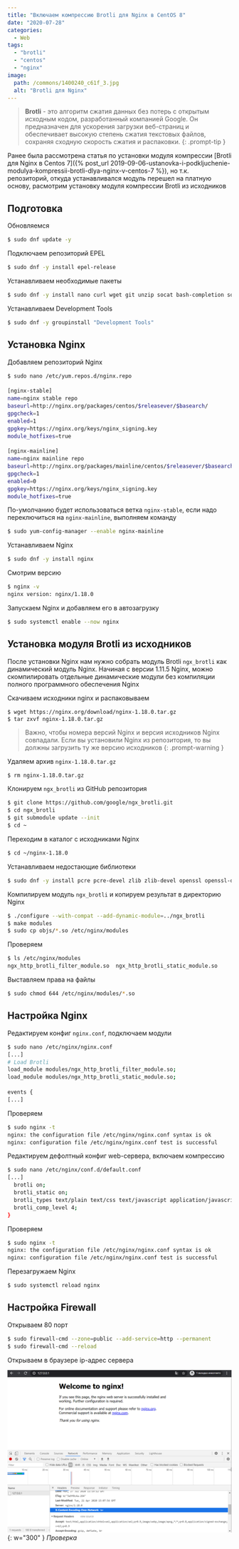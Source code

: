 ```yaml
---
title: "Включаем компрессию Brotli для Nginx в CentOS 8"
date: "2020-07-28"
categories: 
  - Web
tags: 
  - "brotli"
  - "centos"
  - "nginx"
image:
  path: /commons/1400240_c61f_3.jpg
  alt: "Brotli для Nginx"
---
```


> **Brotli** - это алгоритм сжатия данных без потерь с открытым исходным кодом, разработанный компанией Google. Он предназначен для ускорения загрузки веб-страниц и обеспечивает высокую степень сжатия текстовых файлов, сохраняя сходную скорость сжатия и распаковки.
{: .prompt-tip }

Ранее была рассмотрена статья по установки модуля компрессии [Brotli для Nginx в Centos 7]({% post_url 2019-09-06-ustanovka-i-podkljuchenie-modulya-kompressii-brotli-dlya-nginx-v-centos-7 %}), но т.к. репозиторий, откуда устанавливался модуль перешел на платную основу, расмотрим установку модуля компрессии Brotli из исходников

## Подготовка

Обновляемся

```sh
$ sudo dnf update -y
```

Подключаем репозиторий EPEL

```sh
$ sudo dnf -y install epel-release
```

Устанавливаем необходимые пакеты

```sh
$ sudo dnf -y install nano curl wget git unzip socat bash-completion socat yum-utils
```

Устанавливаем Development Tools

```sh
$ sudo dnf -y groupinstall "Development Tools"
```

## Установка Nginx

Добавляем репозиторий Nginx

```sh
$ sudo nano /etc/yum.repos.d/nginx.repo

[nginx-stable]
name=nginx stable repo
baseurl=http://nginx.org/packages/centos/$releasever/$basearch/
gpgcheck=1
enabled=1
gpgkey=https://nginx.org/keys/nginx_signing.key
module_hotfixes=true

[nginx-mainline]
name=nginx mainline repo
baseurl=http://nginx.org/packages/mainline/centos/$releasever/$basearch/
gpgcheck=1
enabled=0
gpgkey=https://nginx.org/keys/nginx_signing.key
module_hotfixes=true
```

По-умолчанию будет использоваться ветка `nginx-stable`, если надо переключиться на `nginx-mainline`, выполняем команду

```sh
$ sudo yum-config-manager --enable nginx-mainline
```

Устанавливаем Nginx

```sh
$ sudo dnf -y install nginx
```

Смотрим версию

```sh
$ nginx -v
nginx version: nginx/1.18.0
```

Запускаем Nginx и добавляем его в автозагрузку

```sh
$ sudo systemctl enable --now nginx
```

## Установка модуля Brotli из исходников

После установки Nginx нам нужно собрать модуль Brotli `ngx_brotli` как динамический модуль Nginx. Начиная с версии 1.11.5 Nginx, можно скомпилировать отдельные динамические модули без компиляции полного программного обеспечения Nginx

Скачиваем исходники nginx и распаковываем

```
$ wget https://nginx.org/download/nginx-1.18.0.tar.gz
$ tar zxvf nginx-1.18.0.tar.gz
```

> Важно, чтобы номера версий Nginx и версия исходников Nginx совпадали. Если вы установили Nginx из репозитория, то вы должны загрузить ту же версию исходников
{: .prompt-warning }

Удаляем архив `nginx-1.18.0.tar.gz`

```sh
$ rm nginx-1.18.0.tar.gz
```

Клонируем `ngx_brotli` из GitHub репозитория

```sh
$ git clone https://github.com/google/ngx_brotli.git
$ cd ngx_brotli
$ git submodule update --init 
$ cd ~
```

Переходим в каталог с исходниками Nginx

```sh
$ cd ~/nginx-1.18.0
```

Устанавливаем недостающие библиотеки

```sh
$ sudo dnf -y install pcre pcre-devel zlib zlib-devel openssl openssl-devel
```

Компилируем модуль `ngx_brotli` и копируем результат в директорию Nginx

```sh
$ ./configure --with-compat --add-dynamic-module=../ngx_brotli
$ make modules
$ sudo cp objs/*.so /etc/nginx/modules
```

Проверяем

```sh
$ ls /etc/nginx/modules
ngx_http_brotli_filter_module.so  ngx_http_brotli_static_module.so
```

Выставляем права на файлы

```sh
$ sudo chmod 644 /etc/nginx/modules/*.so
```

## Настройка Nginx

Редактируем конфиг `nginx.conf`, подключаем модули

```sh
$ sudo nano /etc/nginx/nginx.conf
[...]
# Load Brotli
load_module modules/ngx_http_brotli_filter_module.so;
load_module modules/ngx_http_brotli_static_module.so;

events {
[...]
```

Проверяем

```sh
$ sudo nginx -t
nginx: the configuration file /etc/nginx/nginx.conf syntax is ok
nginx: configuration file /etc/nginx/nginx.conf test is successful
```

Редактируем дефолтный конфиг web-сервера, включаем компрессию

```sh
$ sudo nano /etc/nginx/conf.d/default.conf
[...]
  brotli on;
  brotli_static on;
  brotli_types text/plain text/css text/javascript application/javascript text/xml application/xml image/svg+xml application/json;
  brotli_comp_level 4;
}
```

Проверяем

```sh
$ sudo nginx -t
nginx: the configuration file /etc/nginx/nginx.conf syntax is ok
nginx: configuration file /etc/nginx/nginx.conf test is successful
```

Перезагружаем Nginx

```sh
$ sudo systemctl reload nginx
```

## Настройка Firewall

Открываем 80 порт

```sh
$ sudo firewall-cmd --zone=public --add-service=http --permanent
$ sudo firewall-cmd --reload
```

Открываем в браузере ip-адрес сервера

![](/assets/img/posts/2020/07/28/nginx_br.png){: w="300" }
_Проверка_
